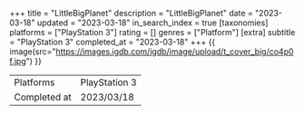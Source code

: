 +++
title = "LittleBigPlanet"
description = "LittleBigPlanet"
date = "2023-03-18"
updated = "2023-03-18"
in_search_index = true
[taxonomies]
platforms = ["PlayStation 3"]
rating = []
genres = ["Platform"]
[extra]
subtitle = "PlayStation 3"
completed_at = "2023-03-18"
+++
{{ image(src="https://images.igdb.com/igdb/image/upload/t_cover_big/co4p0f.jpg") }}

|              |            |
| ------------ | ---------- |
| Platforms    | PlayStation 3 |
| Completed at | 2023/03/18 |


